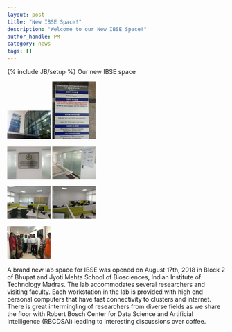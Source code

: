 ```yaml
---
layout: post
title: "New IBSE Space!"
description: "Welcome to our New IBSE Space!"
author_handle: PM
category: news
tags: []
---
```

{% include JB/setup %}
Our new IBSE space

<p float="left">
   <img src="/assets/images/news/bt-block2.jpg" width="100" /> 
   <img src="/assets/images/news/BT_Block-2.jpeg" width="100" />
</p>
<p float="left">
    <img src="/assets/images/news/IBSE.jpeg" width="100" /> 
   <img src="/assets/images/news/IBSE-space.jpeg" width="100" />
</p>
<p float="left">
   <img src="/assets/images/news/IBSE_space-1.jpeg" width="100" /> 
   <img src="/assets/images/news/IBSE_space-2.jpeg" width="100" />
</p>
<p float="middle">
   <img src="/assets/images/news/IBSE_Group.jpg" width="100" />
</p>

A brand new lab space for IBSE was opened on August 17th, 2018 in Block 2 of Bhupat and Jyoti Mehta School of Biosciences, Indian Institute of Technology Madras. The lab accommodates several researchers and visiting faculty. Each workstation in the lab is provided with high end personal computers that have fast connectivity to clusters and internet. There is great intermingling of researchers from diverse fields as we share the floor with Robert Bosch Center for Data Science and Artificial Intelligence (RBCDSAI) leading to interesting discussions over coffee.  
